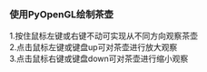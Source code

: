 ### 使用PyOpenGL绘制茶壶

1.按住鼠标左键或右键不动可实现从不同方向观察茶壶  
2.点击鼠标左键或键盘up可对茶壶进行放大观察  
3.点击鼠标右键或键盘down可对茶壶进行缩小观察  

